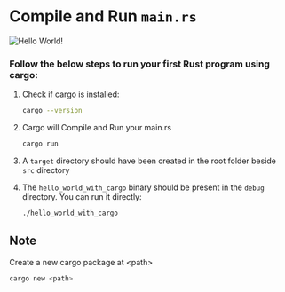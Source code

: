 # Compile and Run `main.rs`

![Hello World!](https://i.giphy.com/media/v1.Y2lkPTc5MGI3NjExejQwMjlqdTBzNW0zcjBjbmFhbGh6NzNnaWg2OWhrcXU2M3Z5OGNqZiZlcD12MV9pbnRlcm5hbF9naWZfYnlfaWQmY3Q9Zw/h408T6Y5GfmXBKW62l/giphy.gif)

### Follow the below steps to run your first Rust program using cargo: 
1. Check if cargo is installed:

    ```bash
    cargo --version
    ```
2. Cargo will Compile and Run your main.rs

    ```bash
    cargo run
    ```
3. A `target` directory should have been created in the root folder beside `src` directory
4. The `hello_world_with_cargo` binary should be present in the `debug` directory. You can run it directly:
    ```bash
    ./hello_world_with_cargo
    ```

## Note
Create a new cargo package at \<path\>
```bash
cargo new <path>
```
